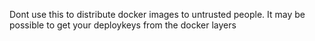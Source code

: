 Dont use this to distribute docker images to untrusted people.  It may be possible to get your deploykeys from the docker layers
